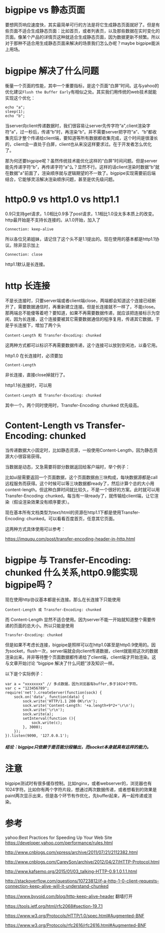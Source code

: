 # bigpipe vs 静态页面

要想网页响应速度快，其实最简单可行的方法是将它生成静态页面就好了。但是有些页面不适合生成静态页面：比如首页，或者列表页，以及那些数据在实时变化的页面。像某个产品的详情页这种就适合生成静态页面，因为数据更新不频繁。所以对于那种不适合用生成静态页面来解决的场景我们怎么办呢？maybe bigpipe能派上用场。

# bigpipe 解决了什么问题

衡量一个页面的性能，其中一个重要指标，是这个页面“白屏”时间。这与yahoo的优化建议`Flush the Buffer Early`有相似之处。其实我们用传统的web技术就能实现这个优化：

```
echo "a";
sleep(1);
echo "b";
```

当server向client传递数据时，我们很容易让server先传字符“a",client渲染字符“a”，过一秒后，传递“b”时，再渲染“b”。并不需要server把字符“a”、“b”都收集完后才整个传递给client端，要知道等所有数据都收集完成，这个时间是很漫长的，client会一直处于白屏，client也从来没这样要求过。在于开发者怎么优化了。

那为何还要bigpipe呢？虽然传统技术能优化这样的“白屏”时间问题。但是server能先传递字符“b”，再传递字符“a”么？显然不行。这样的话client渲染时数据“b”就在数据"a"前面了，渲染顺序就与逻辑期望的不一致了。bigpipe实现需要前后端结合，它能够灵活解决渲染顺序问题，甚至是优先级问题。

# http0.9 vs http1.0 vs http1.1

0.9只支持get请求，1.0相比0.9多了post请求，1.1相比1.0没太多本质上的改变。http最开始是不支持长连接的。从1.0开始，加入了

```
Connection: keep-alive
```

所以各位兄弟姐妹，请记住了这个头不是1.1提出的。现在使用的基本都是http1.1协议。除非显示加上

```
Connection: close
```

http1.1默认是长连接。

# http 长连接

不是长连接时，只要server端或者client端close，两端都会知道这个连接已经断开了，需要数据通信时，再重新建立连接。但是长连接就不一样了，不能close。那两端总不能傻等着吧？要知道，如果不再需要数据传递，就应该把连接标示为空闲，因为长连接，这个连接要被其它需要数据通信的程序复用，传递其它数据。于是乎长连接下，增加了两个头

```
Content-Length 和 Transfer-Encoding: chunked

```

这两种方式都可以标识不再需要数据传递，这个连接可以放到空闲池，以备它用。

http1.0 在长连接时，必须要加

```
Content-Length
```

非长连接，直接close掉就行了。

http1.1长连接时，可以用

```
Content-Length 或 Transfer-Encoding: chunked

```

其中一个。两个同时使用时，Transfer-Encoding: chunked 优先级高。

# Content-Length vs Transfer-Encoding: chunked

当传递数据大小固定时，比如静态资源，一般使用Content-Length，因为静态资源大小很容易获得。

当数据是动态，又急需要将部分数据返回给客户端时，举个例子：

比如ui层需要返回一个页面数据，这个页面数据由三块构成，每块数据源都是call远程服务而获得。这个时候可以等三块数据都ready了，然后计算个总的大小用content-length。但这种白屏时间就比较久，不是一个很好的方案。此时就可以用Transfer-Encoding: chunked。每当有一块ready了，就传输给client端，让它渲染（假设渲染效果没有顺序要求）。

现在基本所有文档类型为text/html的资源在http1.1下都是使用Transfer-Encoding: chunked。可以看看百度首页，任意其它页面。

这两种方式具体使用可以参考：

https://imququ.com/post/transfer-encoding-header-in-http.html

# bigpipe 与 Transfer-Encoding: chunked 什么关系,http0.9能实现bigpipe吗？

现在使用http协议基本都是长连接。那么在长连接下只能使用

```
Content-Length 或 Transfer-Encoding: chunked

```

而
Content-Length 显然不适合使用。因为server不能一开始就知道整个需要传递的页面的总大小。所以只能是使用

```
Transfer-Encoding: chunked
```

但是如果不考虑长连接，bigpipe是照样可以在http1.0甚至是http0.9使用的。因为socket，flush一次，server端就会向client传递数据，client就能把这次的数据渲染出来。并非等待整个页面数据都传递给了client端，client端才开始渲染。这与文章开始讨论 “bigpipe 解决了什么问题”涉及知识一样。

以下是个实际例子：

```
var a = "xxxxxxxx" // 多点数据，因为浏览器有buffer,多于1024个字符。
var c = "123456789";
require('net').createServer(function(sock) {            
    sock.on('data', function(data) { 
        sock.write('HTTP/1.1 200 OK\r\n'); 
        sock.write('Content-Length: '+a.length+9*2+'\r\n');
        sock.write('\r\n'); 
        sock.write(a); 
        setInterval(function (){ 
            sock.write(c); 
        }, 3000);
    });
}).listen(9090, '127.0.0.1');

```
##### 结论：bigpipe只依赖于是否能分段输出，而socket本身就具有这样的能力。

# 注意

bigpipe测试时有很多缓存控制。比如nginx，或者webserver的，浏览器也有1024字符。比如你有两个字符片段，想通过两次数据传递，或者想看到的效果是paint两次显示出来，但是各个环节有作优化，先buffer起来，再一起传递或渲染。

# 参考

yahoo:Best Practices for Speeding Up Your Web Site
https://developer.yahoo.com/performance/rules.html

http://www.cnblogs.com/xpress/archive/2011/07/21/2112382.html

http://www.cnblogs.com/CareySon/archive/2012/04/27/HTTP-Protocol.html

http://www.kafsemo.org/2015/01/03_talking-HTTP-0.9,1.0,1.1.html

http://stackoverflow.com/questions/10723812/if-a-http-1-0-client-requests-connection-keep-alive-will-it-understand-chunked

https://www.byvoid.com/blog/http-keep-alive-header 翻墙打开

https://tools.ietf.org/html/rfc2068#section-19.7.1

https://www.w3.org/Protocols/HTTP/1.0/spec.html#Augmented-BNF

https://www.w3.org/Protocols/rfc2616/rfc2616.html#Augmented-BNF

